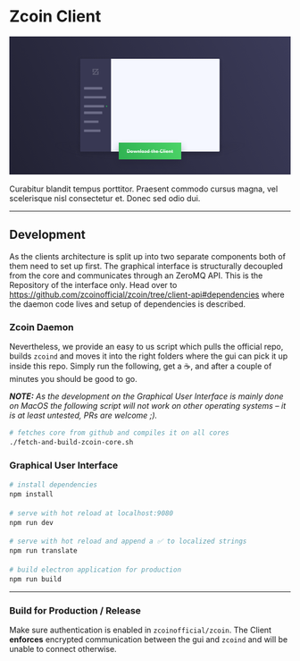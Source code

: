 # Zcoin Client

![](.github/github-zcoin-client-header.png)

Curabitur blandit tempus porttitor. Praesent commodo cursus magna, vel scelerisque nisl consectetur et. Donec sed odio dui.

---

## Development

As the clients architecture is split up into two separate components both of them need to set up first.
The graphical interface is structurally decoupled from the core and communicates through an ZeroMQ API. This is the Repository of the interface only. Head over to https://github.com/zcoinofficial/zcoin/tree/client-api#dependencies where the daemon code lives and setup of dependencies is described.

### Zcoin Daemon

Nevertheless, we provide an easy to us script which pulls the official repo, builds `zcoind` and moves it into the right folders where the gui can pick it up inside this repo. Simply run the following, get a ☕️, and after a couple of minutes you should be good to go.

___NOTE:__ As the development on the Graphical User Interface is mainly done on MacOS the following script will not work on other operating systems – it is at least untested, PRs are welcome ;)._

```bash
# fetches core from github and compiles it on all cores
./fetch-and-build-zcoin-core.sh
``` 

### Graphical User Interface

```bash
# install dependencies
npm install

# serve with hot reload at localhost:9080
npm run dev

# serve with hot reload and append a ✅ to localized strings
npm run translate

# build electron application for production
npm run build
```

---

### Build for Production / Release

Make sure authentication is enabled in `zcoinofficial/zcoin`. The Client __enforces__ encrypted communication between the gui and `zcoind` and will be unable to connect otherwise. 

